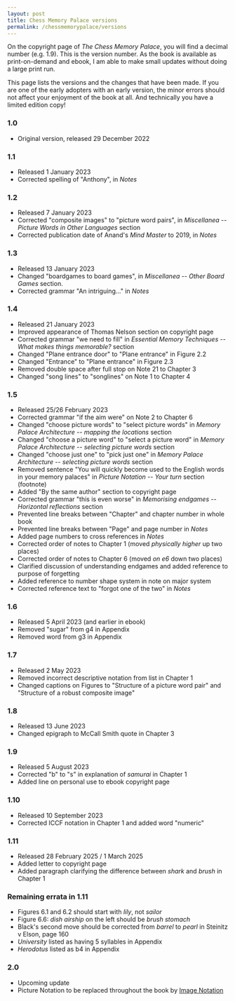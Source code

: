 ```yaml
---
layout: post
title: Chess Memory Palace versions
permalink: /chessmemorypalace/versions
---
```


On the copyright page of *The Chess Memory Palace*, you will find a decimal number (e.g. 1.9). This is the version number. As the book is available as print-on-demand and ebook, I am able to make small updates without doing a large print run.

This page lists the versions and the changes that have been made. If you are one of the early adopters with an early version, the minor errors should not affect your enjoyment of the book at all. And technically you have a limited edition copy!

### 1.0
- Original version, released 29 December 2022

### 1.1
- Released 1 January 2023
- Corrected spelling of "Anthony", in *Notes*

### 1.2
- Released 7 January 2023
- Corrected "composite images" to "picture word pairs", in *Miscellanea -- Picture Words in Other Languages* section
- Corrected publication date of Anand's *Mind Master* to 2019, in *Notes*

### 1.3
- Released 13 January 2023
- Changed "boardgames to board games", in *Miscellanea -- Other Board Games* section.
- Corrected grammar "An intriguing..." in *Notes*

### 1.4
- Released 21 January 2023
- Improved appearance of Thomas Nelson section on copyright page
- Corrected grammar "we need to fill" in *Essential Memory Techniques -- What makes things memorable?* section
- Changed "Plane entrance door" to "Plane entrance" in Figure 2.2
- Changed "Entrance" to "Plane entrance" in Figure 2.3
- Removed double space after full stop on Note 21 to Chapter 3
- Changed "song lines" to "songlines" on Note 1 to Chapter 4

### 1.5
- Released 25/26 February 2023
- Corrected grammar "if the aim were" on Note 2 to Chapter 6
- Changed "choose picture words" to "select picture words" in *Memory Palace Architecture -- mapping the locations* section
- Changed "choose a picture word" to "select a picture word" in *Memory Palace Architecture -- selecting picture words* section
- Changed "choose just one" to "pick just one" in *Memory Palace Architecture -- selecting picture words* section
- Removed sentence "You will quickly become used to the English words in your memory palaces" in *Picture Notation -- Your turn* section (footnote)
- Added "By the same author" section to copyright page
- Corrected grammar "this is even worse" in *Memorising endgames -- Horizontal reflections* section
- Prevented line breaks between "Chapter" and chapter number in whole book
- Prevented line breaks between "Page" and page number in *Notes*
- Added page numbers to cross references in *Notes*
- Corrected order of notes to Chapter 1 (moved *physically higher* up two places)
- Corrected order of notes to Chapter 6 (moved *on e6* down two places)
- Clarified discussion of understanding endgames and added reference to purpose of forgetting
- Added reference to number shape system in note on major system
- Corrected reference text to "forgot one of the two" in *Notes*

### 1.6
- Released 5 April 2023 (and earlier in ebook)
- Removed "sugar" from g4 in Appendix
- Removed word from g3 in Appendix

### 1.7
- Released 2 May 2023
- Removed incorrect descriptive notation from list in Chapter 1
- Changed captions on Figures to "Structure of a picture word pair" and "Structure of a robust composite image"

### 1.8
- Released 13 June 2023
- Changed epigraph to McCall Smith quote in Chapter 3

### 1.9
- Released 5 August 2023
- Corrected "b" to "s" in explanation of *samurai* in Chapter 1
- Added line on personal use to ebook copyright page

### 1.10
- Released 10 September 2023
- Corrected ICCF notation in Chapter 1 and added word "numeric"

### 1.11
- Released 28 February 2025 / 1 March 2025
- Added letter to copyright page
- Added paragraph clarifying the difference between *shark* and *brush* in Chapter 1

### Remaining errata in 1.11
- Figures 6.1 and 6.2 should start with *lily*, not *sailor*
- Figure 6.6: *dish airship* on the left should be *brush stomach*
- Black's second move should be corrected from *barrel* to *pearl* in Steinitz v Elson, page 160
- *University* listed as having 5 syllables in Appendix
- *Herodotus* listed as b4 in Appendix

### 2.0
- Upcoming update
- Picture Notation to be replaced throughout the book by [Image Notation](/imagenotation)
